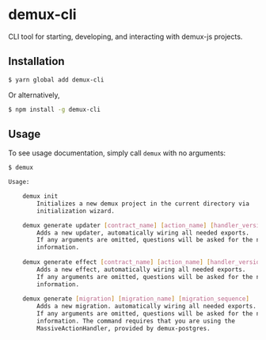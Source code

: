 # demux-cli

CLI tool for starting, developing, and interacting with demux-js projects.

## Installation

```bash
$ yarn global add demux-cli
```   
Or alternatively,
```bash
$ npm install -g demux-cli
```

## Usage

To see usage documentation, simply call `demux` with no arguments:
```bash
$ demux

Usage:

    demux init
        Initializes a new demux project in the current directory via
        initialization wizard. 

    demux generate updater [contract_name] [action_name] [handler_version]
        Adds a new updater, automatically wiring all needed exports.
        If any arguments are omitted, questions will be asked for the needed
        information.
        
    demux generate effect [contract_name] [action_name] [handler_version]
        Adds a new effect, automatically wiring all needed exports.
        If any arguments are omitted, questions will be asked for the needed
        information.
        
    demux generate [migration] [migration_name] [migration_sequence]
        Adds a new migration. automatically wiring all needed exports.
        If any arguments are omitted, questions will be asked for the needed
        information. The command requires that you are using the
        MassiveActionHandler, provided by demux-postgres.
```
